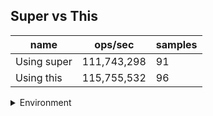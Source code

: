 ## Super vs This

|name|ops/sec|samples|
|-|-|-|
|Using super|111,743,298|91|
|Using this|115,755,532|96|


<details>
<summary>Environment</summary>

* __Machine:__ linux x64 | 2 vCPUs | 6.8GB Mem
* __Run:__ Tue Oct 10 2023 22:00:52 GMT+0000 (Coordinated Universal Time)
</details>

<!--
{"environment":{"platform":"linux","arch":"x64","cpus":2,"totalMemory":6.759757995605469},"benchmarks":"[{\"timeStamp\":1696975247218,\"currentTarget\":{\"0\":{\"name\":\"Using super\",\"options\":{\"async\":false,\"defer\":false,\"delay\":0.005,\"initCount\":1,\"maxTime\":5,\"minSamples\":5,\"minTime\":0.05},\"async\":false,\"defer\":false,\"delay\":0.005,\"initCount\":1,\"maxTime\":5,\"minSamples\":5,\"minTime\":0.05,\"id\":1,\"stats\":{\"moe\":8.532292369248169e-11,\"rme\":0.9534264847658236,\"sem\":4.353210392473556e-11,\"deviation\":4.1526980453961724e-10,\"mean\":8.949082604249066e-9,\"sample\":[8.875986598814912e-9,9.096073383788676e-9,8.85048851961742e-9,8.84853507464039e-9,8.891472150695231e-9,8.869616478270057e-9,8.866230569273803e-9,8.842336775023423e-9,9.228439775319645e-9,9.166502293702312e-9,8.84581658565178e-9,8.904623811487292e-9,8.752770471341225e-9,8.80981173699906e-9,9.128888688377189e-9,8.763070186206591e-9,8.813921061107923e-9,8.779769779925585e-9,8.798760103254201e-9,9.135413556285458e-9,8.831612124767976e-9,9.132253147050966e-9,8.814796596348042e-9,8.81195015008408e-9,9.125687165061055e-9,8.798941117100506e-9,8.78254449700443e-9,8.8267402855701e-9,8.755321392961852e-9,8.817310919380665e-9,9.116135740964833e-9,8.807619626352634e-9,8.783242968574017e-9,8.82871364237208e-9,9.151251399125863e-9,8.854644399393028e-9,8.73789435268274e-9,8.845092800678916e-9,8.911185847569057e-9,8.83955741348993e-9,9.337604486981364e-9,9.042027558195779e-9,8.825518134941215e-9,8.888729986606807e-9,8.834615727135097e-9,8.762375955814688e-9,8.844411790898567e-9,9.164592380722884e-9,8.825256033484726e-9,8.792637411184974e-9,8.803592064664498e-9,8.77427599056365e-9,8.816655753048391e-9,8.76495139510965e-9,8.855194096518294e-9,8.773874369411135e-9,9.238113847373485e-9,8.79084722855212e-9,9.603851372234707e-9,1.0729369157940137e-8,9.99066510209035e-9,8.74031281049244e-9,1.0697745857627049e-8,9.180053223533603e-9,8.83982772198736e-9,8.806458068132409e-9,8.841172105140926e-9,8.7667324976121e-9,8.858371967542027e-9,1.0979736466676794e-8,9.529079816092436e-9,8.75191272080217e-9,8.990259614418954e-9,8.666751304755863e-9,8.615520397635944e-9,8.695829139470077e-9,8.677603814157495e-9,8.619206977853474e-9,8.682186157055795e-9,8.674141346872212e-9,8.617656619367527e-9,8.677759022268143e-9,8.952964879729217e-9,8.68189313930195e-9,8.637628958863294e-9,8.628062004153566e-9,8.693830531512915e-9,8.63257116022643e-9,8.693899283284216e-9,9.511428653235097e-9,8.725737697076268e-9],\"variance\":1.724490105623719e-19},\"times\":{\"cycle\":0.052196213368643204,\"elapsed\":5.43,\"period\":8.949082604249066e-9,\"timeStamp\":1696975241788},\"running\":false,\"count\":5832577,\"cycles\":7,\"hz\":111743297.52249637},\"1\":{\"name\":\"Using this\",\"options\":{\"async\":false,\"defer\":false,\"delay\":0.005,\"initCount\":1,\"maxTime\":5,\"minSamples\":5,\"minTime\":0.05},\"async\":false,\"defer\":false,\"delay\":0.005,\"initCount\":1,\"maxTime\":5,\"minSamples\":5,\"minTime\":0.05,\"id\":2,\"stats\":{\"moe\":3.836559369568214e-11,\"rme\":0.44410297141582605,\"sem\":1.957428249779701e-11,\"deviation\":1.9178801680277626e-10,\"mean\":8.638895968961974e-9,\"sample\":[8.922612859192673e-9,8.526034063840614e-9,8.571756425192747e-9,8.584754249973552e-9,8.940857512325363e-9,8.546578463166498e-9,8.542728517687519e-9,8.53203981474987e-9,8.900732447577495e-9,8.5435992212467e-9,8.56957809357978e-9,8.532771683505834e-9,8.550783417920723e-9,8.571552896456999e-9,8.562751404323184e-9,8.558648581104132e-9,8.527051735068617e-9,8.549438509064685e-9,8.515730666850074e-9,8.54945553322742e-9,8.88925816189434e-9,8.521076253948754e-9,8.516517198802895e-9,8.517368310430244e-9,8.553822641679622e-9,8.56605917957332e-9,8.559813269410611e-9,8.530047337872255e-9,8.5454153402617e-9,8.565548614709884e-9,8.92219553102575e-9,8.905074419083553e-9,8.564765748585948e-9,8.569837529751039e-9,8.538743959379459e-9,8.536259210377402e-9,8.547134241968602e-9,8.534080800293404e-9,8.521095433933332e-9,8.906282755927021e-9,8.5443261352197e-9,8.51578555935359e-9,8.578414849268488e-9,8.571726449557467e-9,8.533570235429968e-9,8.565174200476698e-9,8.589288050205768e-9,8.564860826915942e-9,8.84482147118906e-9,8.900616413154842e-9,8.538409342086081e-9,8.575798643472598e-9,8.540382571822586e-9,8.516992995204542e-9,8.948501085361407e-9,8.56130561127e-9,8.571018664541929e-9,8.585783866363356e-9,8.678423770478e-9,8.56581342058184e-9,8.560591166020575e-9,8.532234493858917e-9,8.594697421379978e-9,8.558600925682895e-9,8.579592007535017e-9,8.553565787734575e-9,8.543682628450877e-9,8.903814236070061e-9,8.573995519747862e-9,8.922406993262271e-9,8.929432201442261e-9,8.551575547396893e-9,8.581820566395183e-9,8.920212625710469e-9,8.552289992646317e-9,8.620349407954532e-9,8.53510928545779e-9,8.553242586312216e-9,8.559910741973505e-9,8.550316762909812e-9,8.558379787867596e-9,8.571903215803121e-9,8.580323463385616e-9,8.602913541748353e-9,8.969849559944252e-9,8.550469858320404e-9,8.570780516125455e-9,8.543325405826164e-9,8.562683469965317e-9,8.563721116637099e-9,8.560897356841757e-9,8.554246211781645e-9,8.950032209573328e-9,9.399197303751671e-9,9.677967376048426e-9,8.739015531869616e-9],\"variance\":3.678264338914199e-20},\"times\":{\"cycle\":0.050785365427089155,\"elapsed\":5.475,\"period\":8.638895968961974e-9,\"timeStamp\":1696975247230},\"running\":false,\"count\":5878687,\"cycles\":8,\"hz\":115755532.14123926},\"options\":{},\"events\":{\"start\":[null],\"cycle\":[null,null],\"complete\":[null,null]},\"length\":2,\"running\":false},\"type\":\"cycle\",\"target\":{\"name\":\"Using super\",\"options\":{\"async\":false,\"defer\":false,\"delay\":0.005,\"initCount\":1,\"maxTime\":5,\"minSamples\":5,\"minTime\":0.05},\"async\":false,\"defer\":false,\"delay\":0.005,\"initCount\":1,\"maxTime\":5,\"minSamples\":5,\"minTime\":0.05,\"id\":1,\"stats\":{\"moe\":8.532292369248169e-11,\"rme\":0.9534264847658236,\"sem\":4.353210392473556e-11,\"deviation\":4.1526980453961724e-10,\"mean\":8.949082604249066e-9,\"sample\":[8.875986598814912e-9,9.096073383788676e-9,8.85048851961742e-9,8.84853507464039e-9,8.891472150695231e-9,8.869616478270057e-9,8.866230569273803e-9,8.842336775023423e-9,9.228439775319645e-9,9.166502293702312e-9,8.84581658565178e-9,8.904623811487292e-9,8.752770471341225e-9,8.80981173699906e-9,9.128888688377189e-9,8.763070186206591e-9,8.813921061107923e-9,8.779769779925585e-9,8.798760103254201e-9,9.135413556285458e-9,8.831612124767976e-9,9.132253147050966e-9,8.814796596348042e-9,8.81195015008408e-9,9.125687165061055e-9,8.798941117100506e-9,8.78254449700443e-9,8.8267402855701e-9,8.755321392961852e-9,8.817310919380665e-9,9.116135740964833e-9,8.807619626352634e-9,8.783242968574017e-9,8.82871364237208e-9,9.151251399125863e-9,8.854644399393028e-9,8.73789435268274e-9,8.845092800678916e-9,8.911185847569057e-9,8.83955741348993e-9,9.337604486981364e-9,9.042027558195779e-9,8.825518134941215e-9,8.888729986606807e-9,8.834615727135097e-9,8.762375955814688e-9,8.844411790898567e-9,9.164592380722884e-9,8.825256033484726e-9,8.792637411184974e-9,8.803592064664498e-9,8.77427599056365e-9,8.816655753048391e-9,8.76495139510965e-9,8.855194096518294e-9,8.773874369411135e-9,9.238113847373485e-9,8.79084722855212e-9,9.603851372234707e-9,1.0729369157940137e-8,9.99066510209035e-9,8.74031281049244e-9,1.0697745857627049e-8,9.180053223533603e-9,8.83982772198736e-9,8.806458068132409e-9,8.841172105140926e-9,8.7667324976121e-9,8.858371967542027e-9,1.0979736466676794e-8,9.529079816092436e-9,8.75191272080217e-9,8.990259614418954e-9,8.666751304755863e-9,8.615520397635944e-9,8.695829139470077e-9,8.677603814157495e-9,8.619206977853474e-9,8.682186157055795e-9,8.674141346872212e-9,8.617656619367527e-9,8.677759022268143e-9,8.952964879729217e-9,8.68189313930195e-9,8.637628958863294e-9,8.628062004153566e-9,8.693830531512915e-9,8.63257116022643e-9,8.693899283284216e-9,9.511428653235097e-9,8.725737697076268e-9],\"variance\":1.724490105623719e-19},\"times\":{\"cycle\":0.052196213368643204,\"elapsed\":5.43,\"period\":8.949082604249066e-9,\"timeStamp\":1696975241788},\"running\":false,\"count\":5832577,\"cycles\":7,\"hz\":111743297.52249637},\"aborted\":false},{\"timeStamp\":1696975252705,\"currentTarget\":{\"0\":{\"name\":\"Using super\",\"options\":{\"async\":false,\"defer\":false,\"delay\":0.005,\"initCount\":1,\"maxTime\":5,\"minSamples\":5,\"minTime\":0.05},\"async\":false,\"defer\":false,\"delay\":0.005,\"initCount\":1,\"maxTime\":5,\"minSamples\":5,\"minTime\":0.05,\"id\":1,\"stats\":{\"moe\":8.532292369248169e-11,\"rme\":0.9534264847658236,\"sem\":4.353210392473556e-11,\"deviation\":4.1526980453961724e-10,\"mean\":8.949082604249066e-9,\"sample\":[8.875986598814912e-9,9.096073383788676e-9,8.85048851961742e-9,8.84853507464039e-9,8.891472150695231e-9,8.869616478270057e-9,8.866230569273803e-9,8.842336775023423e-9,9.228439775319645e-9,9.166502293702312e-9,8.84581658565178e-9,8.904623811487292e-9,8.752770471341225e-9,8.80981173699906e-9,9.128888688377189e-9,8.763070186206591e-9,8.813921061107923e-9,8.779769779925585e-9,8.798760103254201e-9,9.135413556285458e-9,8.831612124767976e-9,9.132253147050966e-9,8.814796596348042e-9,8.81195015008408e-9,9.125687165061055e-9,8.798941117100506e-9,8.78254449700443e-9,8.8267402855701e-9,8.755321392961852e-9,8.817310919380665e-9,9.116135740964833e-9,8.807619626352634e-9,8.783242968574017e-9,8.82871364237208e-9,9.151251399125863e-9,8.854644399393028e-9,8.73789435268274e-9,8.845092800678916e-9,8.911185847569057e-9,8.83955741348993e-9,9.337604486981364e-9,9.042027558195779e-9,8.825518134941215e-9,8.888729986606807e-9,8.834615727135097e-9,8.762375955814688e-9,8.844411790898567e-9,9.164592380722884e-9,8.825256033484726e-9,8.792637411184974e-9,8.803592064664498e-9,8.77427599056365e-9,8.816655753048391e-9,8.76495139510965e-9,8.855194096518294e-9,8.773874369411135e-9,9.238113847373485e-9,8.79084722855212e-9,9.603851372234707e-9,1.0729369157940137e-8,9.99066510209035e-9,8.74031281049244e-9,1.0697745857627049e-8,9.180053223533603e-9,8.83982772198736e-9,8.806458068132409e-9,8.841172105140926e-9,8.7667324976121e-9,8.858371967542027e-9,1.0979736466676794e-8,9.529079816092436e-9,8.75191272080217e-9,8.990259614418954e-9,8.666751304755863e-9,8.615520397635944e-9,8.695829139470077e-9,8.677603814157495e-9,8.619206977853474e-9,8.682186157055795e-9,8.674141346872212e-9,8.617656619367527e-9,8.677759022268143e-9,8.952964879729217e-9,8.68189313930195e-9,8.637628958863294e-9,8.628062004153566e-9,8.693830531512915e-9,8.63257116022643e-9,8.693899283284216e-9,9.511428653235097e-9,8.725737697076268e-9],\"variance\":1.724490105623719e-19},\"times\":{\"cycle\":0.052196213368643204,\"elapsed\":5.43,\"period\":8.949082604249066e-9,\"timeStamp\":1696975241788},\"running\":false,\"count\":5832577,\"cycles\":7,\"hz\":111743297.52249637},\"1\":{\"name\":\"Using this\",\"options\":{\"async\":false,\"defer\":false,\"delay\":0.005,\"initCount\":1,\"maxTime\":5,\"minSamples\":5,\"minTime\":0.05},\"async\":false,\"defer\":false,\"delay\":0.005,\"initCount\":1,\"maxTime\":5,\"minSamples\":5,\"minTime\":0.05,\"id\":2,\"stats\":{\"moe\":3.836559369568214e-11,\"rme\":0.44410297141582605,\"sem\":1.957428249779701e-11,\"deviation\":1.9178801680277626e-10,\"mean\":8.638895968961974e-9,\"sample\":[8.922612859192673e-9,8.526034063840614e-9,8.571756425192747e-9,8.584754249973552e-9,8.940857512325363e-9,8.546578463166498e-9,8.542728517687519e-9,8.53203981474987e-9,8.900732447577495e-9,8.5435992212467e-9,8.56957809357978e-9,8.532771683505834e-9,8.550783417920723e-9,8.571552896456999e-9,8.562751404323184e-9,8.558648581104132e-9,8.527051735068617e-9,8.549438509064685e-9,8.515730666850074e-9,8.54945553322742e-9,8.88925816189434e-9,8.521076253948754e-9,8.516517198802895e-9,8.517368310430244e-9,8.553822641679622e-9,8.56605917957332e-9,8.559813269410611e-9,8.530047337872255e-9,8.5454153402617e-9,8.565548614709884e-9,8.92219553102575e-9,8.905074419083553e-9,8.564765748585948e-9,8.569837529751039e-9,8.538743959379459e-9,8.536259210377402e-9,8.547134241968602e-9,8.534080800293404e-9,8.521095433933332e-9,8.906282755927021e-9,8.5443261352197e-9,8.51578555935359e-9,8.578414849268488e-9,8.571726449557467e-9,8.533570235429968e-9,8.565174200476698e-9,8.589288050205768e-9,8.564860826915942e-9,8.84482147118906e-9,8.900616413154842e-9,8.538409342086081e-9,8.575798643472598e-9,8.540382571822586e-9,8.516992995204542e-9,8.948501085361407e-9,8.56130561127e-9,8.571018664541929e-9,8.585783866363356e-9,8.678423770478e-9,8.56581342058184e-9,8.560591166020575e-9,8.532234493858917e-9,8.594697421379978e-9,8.558600925682895e-9,8.579592007535017e-9,8.553565787734575e-9,8.543682628450877e-9,8.903814236070061e-9,8.573995519747862e-9,8.922406993262271e-9,8.929432201442261e-9,8.551575547396893e-9,8.581820566395183e-9,8.920212625710469e-9,8.552289992646317e-9,8.620349407954532e-9,8.53510928545779e-9,8.553242586312216e-9,8.559910741973505e-9,8.550316762909812e-9,8.558379787867596e-9,8.571903215803121e-9,8.580323463385616e-9,8.602913541748353e-9,8.969849559944252e-9,8.550469858320404e-9,8.570780516125455e-9,8.543325405826164e-9,8.562683469965317e-9,8.563721116637099e-9,8.560897356841757e-9,8.554246211781645e-9,8.950032209573328e-9,9.399197303751671e-9,9.677967376048426e-9,8.739015531869616e-9],\"variance\":3.678264338914199e-20},\"times\":{\"cycle\":0.050785365427089155,\"elapsed\":5.475,\"period\":8.638895968961974e-9,\"timeStamp\":1696975247230},\"running\":false,\"count\":5878687,\"cycles\":8,\"hz\":115755532.14123926},\"options\":{},\"events\":{\"start\":[null],\"cycle\":[null,null],\"complete\":[null,null]},\"length\":2,\"running\":false},\"type\":\"cycle\",\"target\":{\"name\":\"Using this\",\"options\":{\"async\":false,\"defer\":false,\"delay\":0.005,\"initCount\":1,\"maxTime\":5,\"minSamples\":5,\"minTime\":0.05},\"async\":false,\"defer\":false,\"delay\":0.005,\"initCount\":1,\"maxTime\":5,\"minSamples\":5,\"minTime\":0.05,\"id\":2,\"stats\":{\"moe\":3.836559369568214e-11,\"rme\":0.44410297141582605,\"sem\":1.957428249779701e-11,\"deviation\":1.9178801680277626e-10,\"mean\":8.638895968961974e-9,\"sample\":[8.922612859192673e-9,8.526034063840614e-9,8.571756425192747e-9,8.584754249973552e-9,8.940857512325363e-9,8.546578463166498e-9,8.542728517687519e-9,8.53203981474987e-9,8.900732447577495e-9,8.5435992212467e-9,8.56957809357978e-9,8.532771683505834e-9,8.550783417920723e-9,8.571552896456999e-9,8.562751404323184e-9,8.558648581104132e-9,8.527051735068617e-9,8.549438509064685e-9,8.515730666850074e-9,8.54945553322742e-9,8.88925816189434e-9,8.521076253948754e-9,8.516517198802895e-9,8.517368310430244e-9,8.553822641679622e-9,8.56605917957332e-9,8.559813269410611e-9,8.530047337872255e-9,8.5454153402617e-9,8.565548614709884e-9,8.92219553102575e-9,8.905074419083553e-9,8.564765748585948e-9,8.569837529751039e-9,8.538743959379459e-9,8.536259210377402e-9,8.547134241968602e-9,8.534080800293404e-9,8.521095433933332e-9,8.906282755927021e-9,8.5443261352197e-9,8.51578555935359e-9,8.578414849268488e-9,8.571726449557467e-9,8.533570235429968e-9,8.565174200476698e-9,8.589288050205768e-9,8.564860826915942e-9,8.84482147118906e-9,8.900616413154842e-9,8.538409342086081e-9,8.575798643472598e-9,8.540382571822586e-9,8.516992995204542e-9,8.948501085361407e-9,8.56130561127e-9,8.571018664541929e-9,8.585783866363356e-9,8.678423770478e-9,8.56581342058184e-9,8.560591166020575e-9,8.532234493858917e-9,8.594697421379978e-9,8.558600925682895e-9,8.579592007535017e-9,8.553565787734575e-9,8.543682628450877e-9,8.903814236070061e-9,8.573995519747862e-9,8.922406993262271e-9,8.929432201442261e-9,8.551575547396893e-9,8.581820566395183e-9,8.920212625710469e-9,8.552289992646317e-9,8.620349407954532e-9,8.53510928545779e-9,8.553242586312216e-9,8.559910741973505e-9,8.550316762909812e-9,8.558379787867596e-9,8.571903215803121e-9,8.580323463385616e-9,8.602913541748353e-9,8.969849559944252e-9,8.550469858320404e-9,8.570780516125455e-9,8.543325405826164e-9,8.562683469965317e-9,8.563721116637099e-9,8.560897356841757e-9,8.554246211781645e-9,8.950032209573328e-9,9.399197303751671e-9,9.677967376048426e-9,8.739015531869616e-9],\"variance\":3.678264338914199e-20},\"times\":{\"cycle\":0.050785365427089155,\"elapsed\":5.475,\"period\":8.638895968961974e-9,\"timeStamp\":1696975247230},\"running\":false,\"count\":5878687,\"cycles\":8,\"hz\":115755532.14123926},\"aborted\":false}]"}-->
